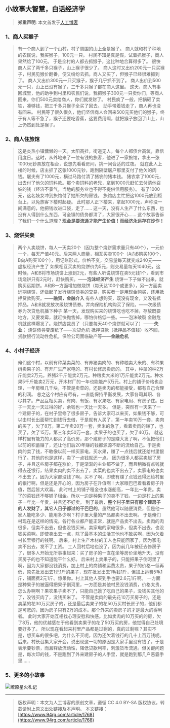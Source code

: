 ## 小故事大智慧，白话经济学

> **郑重声明**: 本文首发于[人工博客](https://www.94rg.com)

### 1、商人买猴子

> 有一个商人到了一个山村，村子周围的山上全是猴子。
> 商人就和村子种地的农民说，我买猴子，100元一只。
> 村民不知是真是假，试着抓猴子，商人果然给了100元。
> 于是全村的人都去抓猴子，这比种地合算得多了。
> 很快商人买了两千多只猴子，山上猴子很少了。
> 商人这时又出价200元一只买猴子，村民见猴价翻番，便又纷纷去抓，商人又买了，但猴子已经很难抓到了。
> 商人又出价300元一只买猴子，猴子几乎抓不到了。
> 商人出价到500元一只，山上已没有猴子，三千多只猴子都在商人这里。
> 这天，商人有事回城里，他的助手到村里和农民们说，我把猴子300元一只卖你们，等商人回来，你们500元卖给商人，你们就发财了。
> 村民疯了一般，把锅砸了卖铁，凑够钱，把三千多只猴子全买了回去。
> 助手带着钱走了，商人再也没有回来。
> 村民等了很久很久，他们坚信商人会回来500元买他们的猴子，终于有人等不急了，猴子还要吃香蕉，这要费用啊，就把猴子放回了山上，山上仍然到处是猴子。



### 2、商人住旅馆

> 这是炎热小镇慵懒的一天。太阳高挂，街道无人，每个人都债台高筑，靠信用度日。这时，从外地来了一位有钱的旅客，他进了一家旅馆，拿出一张1000元钞票放在柜台，说想先看看房间，挑一间合适的过夜。
> 就在此人上楼的时候，店主抓了这张1000元钞，跑到隔壁屠户那里支付了他欠的肉钱。屠夫有了1000元，横过马路付清了猪农的猪本钱。
> 猪农拿了1000元，出去付了他欠的饲料款。那个卖饲料的老兄，拿到1000元赶忙去付清他召妓的钱（经济不景气，当地的服务业也不得不提供信用服务）。
> 有了1000元，这名妓女冲到旅馆付了她所欠的房钱。
> 旅馆店主忙把这1000元放到柜台上，以免旅客下楼时起疑。
> 此时那人正下楼来，拿起1000元，声称没一间满意的，他把钱收进口袋，走了……
> 这一天，没有人生产了什么东西，也没有人得到什么东西，可全镇的债务都清了，大家很开心……
> 这个故事告诉了我们一个什么道理？**现金是要流通才能产生价值！而经济永远存在炒作！**



### 3、烧饼买卖

> 两个人卖烧饼，每人一天卖20个（因为整个烧饼需求量只有40个），一元价一个，每天产值40元。后来两人商量，相互买卖100个（A向B购买100个，B向A购买100个），用记账形式，价格不变，交易量每天就变成240元——虚拟经济产生了
> 如果相互买卖的烧饼价为5元，则交易量每天1040元，这时候，A和B将市场烧饼上涨到2元，有些人听说烧饼在卖5元钱1个，看到市场烧饼只有2元时，赶快购买。——**泡沫经济产生**
> 烧饼一下子做不出来，就购买远期饼。A和B一方面增加做烧饼（每天达100个或更多），另一方面卖远期烧饼，还做起了发行烧饼债券的交易，购买者一是用现金购买，还用抵押贷款购买。——**融资，金融介入**
> 有些人想购买，既没有现金，又没有抵押品，A和B就发放次级烧饼债券。并向保险机构购买了保险。——次级债券为次贷危机播下种子
> 某一天，发现购买来的烧饼吃也吃不掉，存放既要地方，又要发霉，就赶快抛售掉，哪怕价格低一些。——泡沫破裂
> 金融危机就这样爆发了。烧饼店裁员了（只要每天40个烧饼就可以了）-——**失业**；
> 烧饼债券变废纸了——次贷危机
> 抵押贷款（抵押品不值钱）收不回，贷款银行流动性危机，保险公司面临破产等——**金融危机**



### 4、小村子经济

> 俺们这个村，以前有种菜卖菜的、有养猪卖肉的、有种粮卖大米的、有种果树卖果子的、有开厂生产家电的、有村长修房卖房的。
> 其中，种菜的种2万斤能卖2万元。养猪2千斤能卖2万元。种粮卖大米的1万斤能卖2万元。种水果5千斤能卖2万元，开木材厂的一年也能能产5万元。村上的铺子价格也合理，一年房租几千块，不管是卖菜的，还是卖肉的都能接受，都有自己合理的利润。
> 总之这个村应有尽有，一直能保持平衡发展，大家各司其职、各尽其才。产品互相买卖，有肉、有饭、有水果吃、有家电用、有房子住。日子一天比一天过得的好，余钱也一天比一天多。
> 但是，突然有一天来了一个建房子的，在村子里修了很多房子，告诉大家可以来买，如果钱不够，可以由村长出面帮忙到钱行去借，于是就有人买了，第一年卖10万一套，卖肉的买了，欠了8万。第二年卖20万一套，卖米的急了，看着卖肉的赚了，也买了，欠了15万。第三年卖50万一套，卖果子的也买了，欠了40万。
> 就这样村里有能力的人都买了高价房，那个建房子的是赚大发了啊，不但把他们以前的积蓄赚了，还让他们后20年赚的钱都源源不断的流给自己。于是卖肉的卖了钱，不敢像以前一样买家电，买水果，赚了一点钱后就还给村里银行了。其他的也是这样，卖了一点钱就还一点。
> 因为很多人都买卖起了房子，并且这些房子都在涨价，于是渐渐的主业都不做了，而且稍微有点钱就得去还银行，结果卖肉的卖不出去了，卖菜的也卖不出去了，卖家电的也卖不出去了。因为大家都没钱了啊，买不了啊，即使有赚了点钱还得还给村里的银行啊，但是还是开心的，因为房子在升值啊！大家眼巴巴着看着房子升值，然后皆大欢喜。
> 此时村上的铺子租金也水涨船高，一年比一年贵。卖了的菜钱还不够铺子租金。所以一边是种果子的卖不了钱，一边是村上的果子一年比一年贵，并且还不好卖。
> 到了最后，**整个村子里只有那个建房子的人发财了，其它人日子都过的干巴巴的**。虽然他可以随便消费，但是他一家人能吃多少、能用多少啊？村子里大量的产品都卖不出去啊。
> 于是俺们村现在是这样的情况。各行各业都产能正常，就是产品卖不出去。卖肉的肉很多，但卖不出去，但也没钱买米。卖家电的家电很多，但卖不出去，也没钱买菜啊。即使卖出去一点，除了最基本的生活其他也不敢买啊，因为欠着村长里银行的钱啊。
> 后来，村上生产木材的工人也只能回家了，因为家电卖不出去，发不了工资。
> 工人回村后地也没了，因为前几年被征去修房子了，很多人开始无所事事起来：买了房子的一直在坐等房价坐地升天，没有买房子的也不知道能干什么好。
> 后来村上卖果子的，只能把果子倒河里了啊，因为大家都没钱消费，加上村上的商铺和运费太贵，果子的价格一低再低，原先批发出去1元1斤的果子，现在批发出去1毛钱1斤，但加上运费5毛1斤，铺面费2元1斤。惊呆你。村上其他人买到手也要2.6元1斤啊。
> 一方面是种果子的被逼得把果子倒河里，一方面是其他村民没钱消费，价格太贵，怎么办啊啊？果农果子卖不了，只能自己饿了吃自己的果子，没钱买其他的了，没钱买肉了，没钱买米了。
> 不管是卖肉的最先花10万买房子的，还是卖菜的花30万买房子的，还是最后卖果子的花50万买村长房子的，他们都是可悲的，因为房子只有2万的成本。那个外来的卖房子的才是最大的得利者。
> 此时大家开始互相找心理安慰和快感。比如卖肉的10万买的的房，欠了8万，他的优越感在于他看到卖果子的花了50万买的房，他觉得自己处境要好多了。
> 所以现在看起来村里产品都是过剩的，真的过剩嘛？其实不是，想买车的很多吧，为什么不买呢，因为还欠着钱行的几十上百万钱呢。
> 后来，村长召集大家开会，说出现这一切的原因是大家手里没有钱了，于是表示要钞票，而且释放流动性，降低贷款利率，刺激货币流通。但关键问题是，每次印的钱，不是跑到了外来建房子的人手里，就是跑到那几户恶霸手里……



### 5、更多的小故事

![燎原星火札记](http://oss.94rg.com/oneblog/20200516153233593.jpg-94rg002) 

------

> 版权声明：本文为人工博客的原创文章，遵循 CC 4.0 BY-SA 版权协议，转载请附上原文出处链接及本声明。
> 本文链接：[https://www.94rg.com/article/1768](https://www.94rg.com/article/1768)
